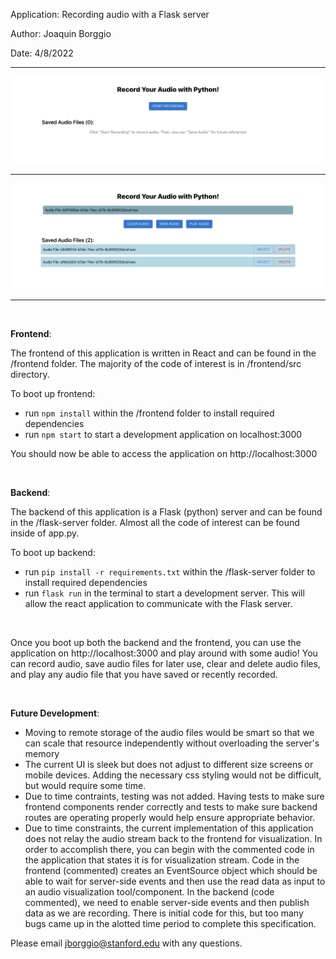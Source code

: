 Application: Recording audio with a Flask server

Author: Joaquin Borggio

Date: 4/8/2022

**********************************

![](frontend/public/app_img1.png)

**********************************

![](frontend/public/app_img2.png)

**********************************

<br/>

**Frontend**:

The frontend of this application is written in React and can be found in the /frontend folder. The majority of the code of interest is in /frontend/src directory.

To boot up frontend:
- run `npm install` within the /frontend folder to install required dependencies
- run `npm start` to start a development application on localhost:3000

You should now be able to access the application on http://localhost:3000

<br/>

**Backend**:

The backend of this application is a Flask (python) server and can be found in the /flask-server folder. Almost all the code of interest can be found inside of app.py.

To boot up backend:
- run `pip install -r requirements.txt` within the /flask-server folder to install required dependencies
- run `flask run` in the terminal to start a development server. This will allow the react application to communicate with the Flask server.

<br/>

Once you boot up both the backend and the frontend, you can use the application on http://localhost:3000 and play around with some audio! You can record audio, save audio files for later use, clear and delete audio files, and play any audio file that you have saved or recently recorded.

<br/>

**Future Development**:

- Moving to remote storage of the audio files would be smart so that we can scale that resource independently without overloading the server's memory
- The current UI is sleek but does not adjust to different size screens or mobile devices. Adding the necessary css styling would not be difficult, but would require some time.
- Due to time contraints, testing was not added. Having tests to make sure frontend components render correctly and tests to make sure backend routes are operating properly would help ensure appropriate behavior.
- Due to time constraints, the current implementation of this application does not relay the audio stream back to the frontend for visualization. In order to accomplish there, you can begin with the commented code in the application that states it is for visualization stream. Code in the frontend (commented) creates an EventSource object which should be able to wait for server-side events and then use the read data as input to an audio visualization tool/component. In the backend (code commented), we need to enable server-side events and then publish data as we are recording. There is initial code for this, but too many bugs came up in the alotted time period to complete this specification. 

Please email jborggio@stanford.edu with any questions.
